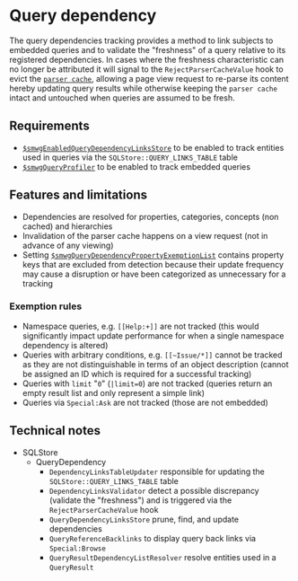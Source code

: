 # Query dependency

The query dependencies tracking provides a method to link subjects to embedded queries and to validate the "freshness" of a query relative to its registered dependencies. In cases where the freshness characteristic can no longer be attributed it will signal to the `RejectParserCacheValue` hook to evict the [`parser cache`][parsercache], allowing a page view request to re-parse its content hereby updating query results while otherwise keeping the `parser cache` intact and untouched when queries are assumed to be fresh.

## Requirements

- [`$smwgEnabledQueryDependencyLinksStore`](https://www.semantic-mediawiki.org/wiki/Help:$smwgEnabledQueryDependencyLinksStore) to be enabled to track entities used in queries via the `SQLStore::QUERY_LINKS_TABLE` table
- [`$smwgQueryProfiler`](https://www.semantic-mediawiki.org/wiki/Help:$smwgQueryProfiler) to be enabled to track embedded queries

## Features and limitations

- Dependencies are resolved for properties, categories, concepts (non cached) and hierarchies
- Invalidation of the parser cache happens on a view request (not in advance of any viewing)
- Setting [`$smwgQueryDependencyPropertyExemptionList`](https://www.semantic-mediawiki.org/wiki/Help:$smwgQueryDependencyPropertyExemptionList) contains property keys that are excluded from detection because their update frequency may cause a disruption or have been categorized as unnecessary for a tracking

### Exemption rules

- Namespace queries, e.g. <code><nowiki>[[Help:+]]</nowiki></code> are not tracked (this would significantly impact update performance for when a single namespace dependency is altered)
- Queries with arbitrary conditions, e.g. <code><nowiki>[[~Issue/*]]</nowiki></code> cannot be tracked as they are not distinguishable in terms of an object description (cannot be assigned an ID which is required for a successful tracking)
- Queries with `limit` "<code>0</code>" (<code>|limit=0</code>) are not tracked (queries return an empty result list and only represent a simple link)
- Queries via `Special:Ask` are not tracked (those are not embedded)

## Technical notes

- SQLStore
  - QueryDependency
    - `DependencyLinksTableUpdater` responsible for updating the `SQLStore::QUERY_LINKS_TABLE` table
    - `DependencyLinksValidator` detect a possible discrepancy (validate the "freshness") and is triggered via the `RejectParserCacheValue` hook
    - `QueryDependencyLinksStore` prune, find, and update dependencies
    - `QueryReferenceBacklinks` to display query back links via `Special:Browse`
    - `QueryResultDependencyListResolver` resolve entities used in a `QueryResult`

[parsercache]:https://www.mediawiki.org/wiki/Manual:$wgParserCacheType
